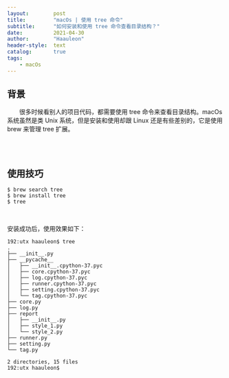```yaml
---
layout:        post
title:         "macOs | 使用 tree 命令"
subtitle:      "如何安装和使用 tree 命令查看目录结构？"
date:          2021-04-30
author:        "Haauleon"
header-style:  text
catalog:       true
tags:
    - macOs
---
```


## 背景
&emsp;&emsp;很多时候看别人的项目代码，都需要使用 tree 命令来查看目录结构。macOs 系统虽然是类 Unix 系统，但是安装和使用却跟 Linux 还是有些差别的，它是使用 brew 来管理 tree 扩展。      

<br><br>

## 使用技巧
```
$ brew search tree
$ brew install tree
$ tree
```

<br>

安装成功后，使用效果如下：        
```
192:utx haauleon$ tree
.
├── __init__.py
├── __pycache__
│   ├── __init__.cpython-37.pyc
│   ├── core.cpython-37.pyc
│   ├── log.cpython-37.pyc
│   ├── runner.cpython-37.pyc
│   ├── setting.cpython-37.pyc
│   └── tag.cpython-37.pyc
├── core.py
├── log.py
├── report
│   ├── __init__.py
│   ├── style_1.py
│   └── style_2.py
├── runner.py
├── setting.py
└── tag.py

2 directories, 15 files
192:utx haauleon$ 
```
